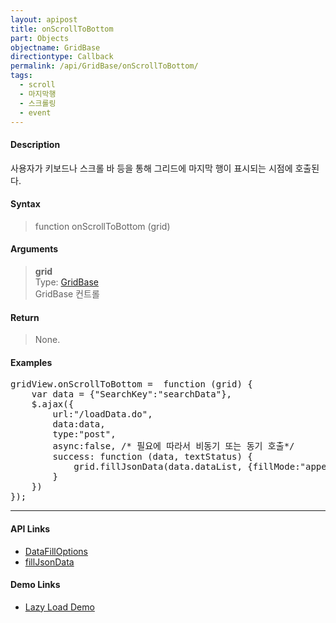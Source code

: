 ```yaml
---
layout: apipost
title: onScrollToBottom
part: Objects
objectname: GridBase
directiontype: Callback
permalink: /api/GridBase/onScrollToBottom/
tags:
  - scroll
  - 마지막행
  - 스크롤링
  - event
---
```



#### Description

 사용자가 키보드나 스크롤 바 등을 통해 그리드에 마지막 행이 표시되는 시점에 호출된다.  

#### Syntax

> function onScrollToBottom (grid)  

#### Arguments

> **grid**  
> Type: [GridBase](/api/GridBase/)  
> GridBase 컨트롤  

#### Return

> None.

#### Examples 

<pre class="prettyprint">
gridView.onScrollToBottom =  function (grid) {
    var data = {"SearchKey":"searchData"},
    $.ajax({
        url:"/loadData.do",
        data:data,
        type:"post",
        async:false, /* 필요에 따라서 비동기 또는 동기 호출*/
        success: function (data, textStatus) {
            grid.fillJsonData(data.dataList, {fillMode:"append"});
        }
    })
});
</pre>

---

#### API Links

* [DataFillOptions](/api/types/DataFillOptions/)
* [fillJsonData](/api/GridBase/fillJsonData)

#### Demo Links

* [Lazy Load Demo](http://demo.realgrid.com/Demo/LazyLoadData)